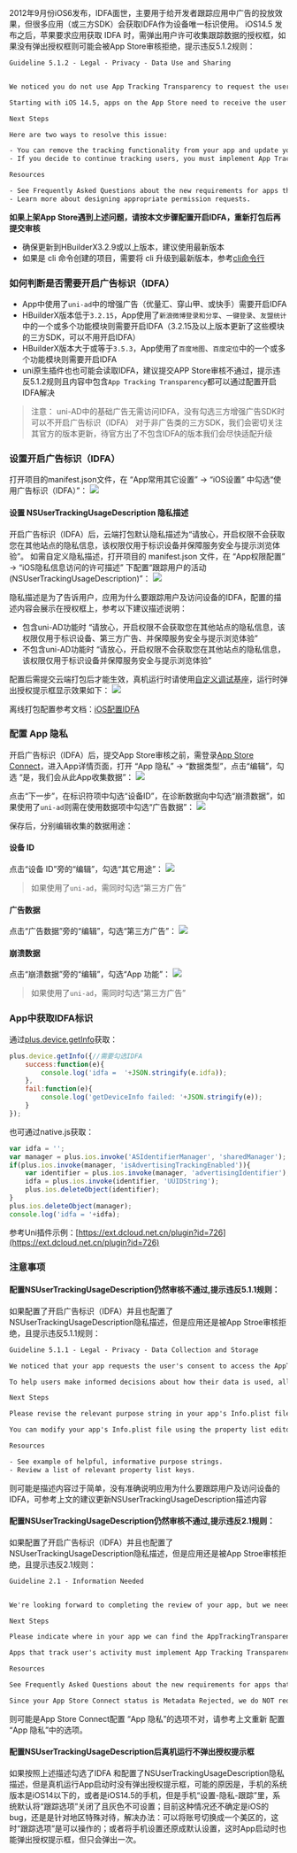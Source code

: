 2012年9月份iOS6发布，IDFA面世，主要用于给开发者跟踪应用中广告的投放效果，但很多应用（或三方SDK）会获取IDFA作为设备唯一标识使用。
iOS14.5 发布之后，苹果要求应用获取 IDFA 时，需弹出用户许可收集跟踪数据的授权框，如果没有弹出授权框则可能会被App Store审核拒绝，提示违反5.1.2规则：
```txt
Guideline 5.1.2 - Legal - Privacy - Data Use and Sharing


We noticed you do not use App Tracking Transparency to request the user's permission before tracking their activity across apps and websites. The app privacy information you provided in App Store Connect indicates you collect data in order to track the user, including Device ID and Precise Location.

Starting with iOS 14.5, apps on the App Store need to receive the user’s permission through the AppTrackingTransparency framework before collecting data used to track them. This requirement protects the privacy of App Store users.

Next Steps

Here are two ways to resolve this issue:

- You can remove the tracking functionality from your app and update your app privacy information in App Store Connect.
- If you decide to continue tracking users, you must implement App Tracking Transparency and request permission before collecting data used to track the user or device.

Resources

- See Frequently Asked Questions about the new requirements for apps that track users.
- Learn more about designing appropriate permission requests.
```

**如果上架App Store遇到上述问题，请按本文步骤配置开启IDFA，重新打包后再提交审核**
- 确保更新到HBuilderX3.2.9或以上版本，建议使用最新版本
- 如果是 cli 命令创建的项目，需要将 cli 升级到最新版本，参考[cli命令行](https://uniapp.dcloud.io/quickstart-cli?id=cliversion)


### 如何判断是否需要开启广告标识（IDFA）
- App中使用了`uni-ad`中的增强广告（优量汇、穿山甲、或快手）需要开启IDFA
- HBuilderX版本低于`3.2.15`，App使用了`新浪微博登录和分享`、`一键登录`、`友盟统计`中的一个或多个功能模块则需要开启IDFA（3.2.15及以上版本更新了这些模块的三方SDK，可以不用开启IDFA）
- HBuilderX版本大于或等于`3.5.3`，App使用了`百度地图`、`百度定位`中的一个或多个功能模块则需要开启IDFA
- uni原生插件也也可能会读取IDFA，建议提交APP Store审核不通过，提示违反5.1.2规则且内容中包含`App Tracking Transparency`都可以通过配置开启IDFA解决

> 注意：
> uni-AD中的基础广告无需访问IDFA，没有勾选三方增强广告SDK时可以不开启广告标识（IDFA）
> 对于非广告类的三方SDK，我们会密切关注其官方的版本更新，待官方出了不包含IDFA的版本我们会尽快适配升级


### 设置开启广告标识（IDFA）
打开项目的manifest.json文件，在 “App常用其它设置” -> “iOS设置” 中勾选“使用广告标识（IDFA）”：
![](https://native-res.dcloud.net.cn/images/uniapp/others/idfa-manifest.png)

#### 设置 NSUserTrackingUsageDescription 隐私描述
开启广告标识（IDFA）后，云端打包默认隐私描述为“请放心，开启权限不会获取您在其他站点的隐私信息，该权限仅用于标识设备并保障服务安全与提示浏览体验”。
如需自定义隐私描述，打开项目的 manifest.json 文件，在 “App权限配置” -> “iOS隐私信息访问的许可描述” 下配置“跟踪用户的活动(NSUserTrackingUsageDescription)”：
![](https://native-res.dcloud.net.cn/images/uniapp/others/idfa-privacy.png)

隐私描述是为了告诉用户，应用为什么要跟踪用户及访问设备的IDFA，配置的描述内容会展示在授权框上，参考以下建议描述说明：
- 包含uni-AD功能时
“请放心，开启权限不会获取您在其他站点的隐私信息，该权限仅用于标识设备、第三方广告、并保障服务安全与提示浏览体验”
- 不包含uni-AD功能时
“请放心，开启权限不会获取您在其他站点的隐私信息，该权限仅用于标识设备并保障服务安全与提示浏览体验”

配置后需提交云端打包后才能生效，真机运行时请使用[自定义调试基座](https://ask.dcloud.net.cn/article/35115)，运行时弹出授权提示框显示效果如下：
![](https://native-res.dcloud.net.cn/images/uniapp/others/idfa-tips.png)

离线打包配置参考文档：[iOS配置IDFA](https://nativesupport.dcloud.net.cn/AppDocs/usesdk/ios?id=%e5%a6%82%e4%bd%95%e9%85%8d%e7%bd%aeidfa)

### 配置 App 隐私
开启广告标识（IDFA）后，提交App Store审核之前，需登录[App Store Connect](https://appstoreconnect.apple.com/)，进入App详情页面，打开 “App 隐私” -> “数据类型”，点击“编辑”，勾选 “是，我们会从此App收集数据”：
![](https://native-res.dcloud.net.cn/images/uniapp/others/idfa-appstoreconnect-1.png)

点击“下一步”，在标识符项中勾选“设备ID”，在诊断数据向中勾选“崩溃数据”，如果使用了`uni-ad`则需在使用数据项中勾选“广告数据”：
![](https://native-res.dcloud.net.cn/images/uniapp/others/idfa-appstoreconnect-2.png)

保存后，分别编辑收集的数据用途：

#### 设备 ID
点击“设备 ID”旁的“编辑”，勾选“其它用途”：
![](https://native-res.dcloud.net.cn/images/uniapp/others/idfa-appstoreconnect-id.png)

> 如果使用了`uni-ad`，需同时勾选“第三方广告”

#### 广告数据
点击“广告数据”旁的“编辑”，勾选“第三方广告”：
![](https://native-res.dcloud.net.cn/images/uniapp/others/idfa-appstoreconnect-ad.png)

#### 崩溃数据
点击“崩溃数据”旁的“编辑”，勾选“App 功能”：
![](https://native-res.dcloud.net.cn/images/uniapp/others/idfa-appstoreconnect-app.png)

> 如果使用了`uni-ad`，需同时勾选“第三方广告”



### App中获取IDFA标识
通过[plus.device.getInfo](https://www.html5plus.org/doc/zh_cn/device.html#plus.device.getInfo)获取：
``` js
plus.device.getInfo({//需要勾选IDFA
	success:function(e){
		console.log('idfa =  '+JSON.stringify(e.idfa));
	},
	fail:function(e){
		console.log('getDeviceInfo failed: '+JSON.stringify(e));
	}
});
```
也可通过native.js获取：
``` js
var idfa = '';
var manager = plus.ios.invoke('ASIdentifierManager', 'sharedManager');
if(plus.ios.invoke(manager, 'isAdvertisingTrackingEnabled')){
	var identifier = plus.ios.invoke(manager, 'advertisingIdentifier');
	idfa = plus.ios.invoke(identifier, 'UUIDString');
	plus.ios.deleteObject(identifier);
}
plus.ios.deleteObject(manager);
console.log('idfa = '+idfa);
```

参考Uni插件示例：[https://ext.dcloud.net.cn/plugin?id=726](https://ext.dcloud.net.cn/plugin?id=726)


### 注意事项
#### 配置NSUserTrackingUsageDescription仍然审核不通过,提示违反5.1.1规则：
如果配置了开启广告标识（IDFA）并且也配置了 NSUserTrackingUsageDescription隐私描述，但是应用还是被App Stroe审核拒绝，且提示违反5.1.1规则：

```txt
Guideline 5.1.1 - Legal - Privacy - Data Collection and Storage

We noticed that your app requests the user's consent to access the AppTrackingTransparency framework, but doesn't sufficiently explain the use of the AppTrackingTransparency framework in the purpose string.

To help users make informed decisions about how their data is used, all permission request alerts need to specify how your app will use the requested information.

Next Steps

Please revise the relevant purpose string in your app's Info.plist file to specify why your app needs access to the user's AppTrackingTransparency framework.

You can modify your app's Info.plist file using the property list editor in Xcode.

Resources

- See example of helpful, informative purpose strings.
- Review a list of relevant property list keys.
```

则可能是描述内容过于简单，没有准确说明应用为什么要跟踪用户及访问设备的IDFA，可参考上文的建议更新NSUserTrackingUsageDescription描述内容

#### 配置NSUserTrackingUsageDescription仍然审核不通过,提示违反2.1规则：
如果配置了开启广告标识（IDFA）并且也配置了 NSUserTrackingUsageDescription隐私描述，但是应用还是被App Stroe审核拒绝，且提示违反2.1规则：
```txt
Guideline 2.1 - Information Needed


We're looking forward to completing the review of your app, but we need more information to continue. Specifically, we noticed that your app uses the AppTrackingTransparency framework, but we haven't been able to locate the App Tracking Transparency permission request.

Next Steps

Please indicate where in your app we can find the AppTrackingTransparency permission request. The request should appear before any data is collected that could be used to track the user.

Apps that track user's activity must implement App Tracking Transparency and request permission before collecting data used to track.

Resources

See Frequently Asked Questions about the new requirements for apps that track users.

Since your App Store Connect status is Metadata Rejected, we do NOT require a new binary. To revise the metadata, visit App Store Connect to select your app and revise the desired metadata values. Once you’ve completed all changes, reply to this message in Resolution Center and we will continue the review.
```
则可能是App Store Connect配置 “App 隐私”的选项不对，请参考上文重新 配置 “App 隐私”中的选项。

#### 配置NSUserTrackingUsageDescription后真机运行不弹出授权提示框
如果按照上述描述勾选了IDFA 和配置了NSUserTrackingUsageDescription隐私描述，但是真机运行App启动时没有弹出授权提示框，可能的原因是，手机的系统版本是iOS14以下的，或者是iOS14.5的手机，但是手机“设置-隐私-跟踪”里，系统默认将“跟踪选项”关闭了且灰色不可设置；目前这种情况还不确定是iOS的bug，还是是针对地区特殊对待，解决办法：可以将账号切换成一个美区的，这时“跟踪选项”是可以操作的；或者将手机设置还原成默认设置，这时App启动时也能弹出授权提示框，但只会弹出一次。
